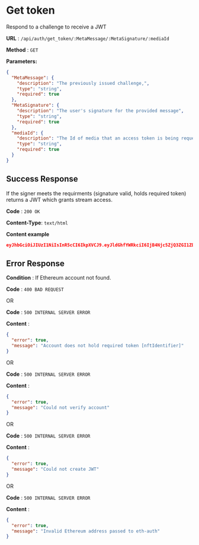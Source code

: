 # Get token

Respond to a challenge to receive a JWT

**URL** : `/api/auth/get_token/:MetaMessage/:MetaSignature/:mediaId`

**Method** : `GET`

**Parameters:**

```json
{
  "MetaMessage": {
    "description": "The previously issued challenge,",
    "type": "string",
    "required": true
  },
  "MetaSignature": {
    "description": "The user's signature for the provided message",
    "type": "string",
    "required": true
  },
  "mediaId": {
    "description": "The Id of media that an access token is being requested for",
    "type": "string",
    "required": true
  }
}
```

## Success Response

If the signer meets the requirments (signature valid, holds required token) returns a JWT which grants stream access.

**Code** : `200 OK`

**Content-Type**: `text/html`

**Content example**

```json
eyJhbGciOiJIUzI1NiIsInR5cCI6IkpXVCJ9.eyJldGhfYWRkciI6IjB4Njc5ZjQ3ZGI1ZDBlNWZmNzJkMzIxNmE1NGVkMWZiZTAzNDY0YTU3OSIsIm1lZGlhX2lkIjoiUW1kS2RBWk5WSG4xcGlCR1VFWFREUjJDU1drYzNyRXQzQWdGMzk5NEJzRXZ0cCIsImlhdCI6MTYxNzg3OTM4OCwiZXhwIjoxNjE3OTY1Nzg4fQ.9V9sGPcQCavJYGUP7Gm5WhgSln-4Xz4MwV5ocXNKDyc
```

## Error Response

**Condition** : If Ethereum account not found.

**Code** : `400 BAD REQUEST`

OR

**Code** : `500 INTERNAL SERVER ERROR`

**Content** :

```json
{
  "error": true,
  "message": "Account does not hold required token [nftIdentifier]"
}
```

OR

**Code** : `500 INTERNAL SERVER ERROR`

**Content** :

```json
{
  "error": true,
  "message": "Could not verify account"
}
```

OR

**Code** : `500 INTERNAL SERVER ERROR`

**Content** :

```json
{
  "error": true,
  "message": "Could not create JWT"
}
```

OR

**Code** : `500 INTERNAL SERVER ERROR`

**Content** :

```json
{
  "error": true,
  "message": "Invalid Ethereum address passed to eth-auth"
}
```
